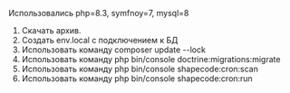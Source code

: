Использовались php=8.3, symfnoy=7, mysql=8

1. Скачать архив.
2. Создать env.local с подключением к БД
3. Использовать команду composer update --lock
4. Использовать команду php bin/console doctrine:migrations:migrate
5. Использовать команду php bin/console shapecode:cron:scan
6. Использовать команду php bin/console shapecode:cron:run

